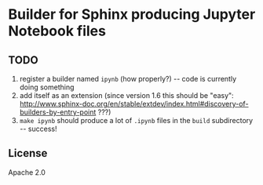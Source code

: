# Builder for Sphinx producing Jupyter Notebook files

## TODO

1. register a builder named `ipynb` (how properly?) -- code is currently doing something
1. add itself as an extension (since version 1.6 this should be "easy": http://www.sphinx-doc.org/en/stable/extdev/index.html#discovery-of-builders-by-entry-point ???)
1. `make ipynb` should produce a lot of `.ipynb` files in the `build` subdirectory -- success!

## License

Apache 2.0


